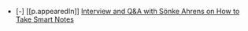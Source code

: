 



- [-] [[p.appearedIn]] [Interview and Q&A with Sönke Ahrens on How to Take Smart Notes](https://www.youtube.com/watch?v=kXnR7qX3BDc&t=1399s)
